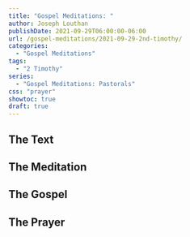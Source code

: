 ```yaml
---
title: "Gospel Meditations: "
author: Joseph Louthan
publishDate: 2021-09-29T06:00:00-06:00
url: /gospel-meditations/2021-09-29-2nd-timothy/
categories:
  - "Gospel Meditations"
tags:
  - "2 Timothy"
series:
  - "Gospel Meditations: Pastorals"
css: "prayer"
showtoc: true
draft: true
---
```


## The Text


## The Meditation


## The Gospel

## The Prayer

<div style="font-variant: small-caps;">

</div>

```text

```
